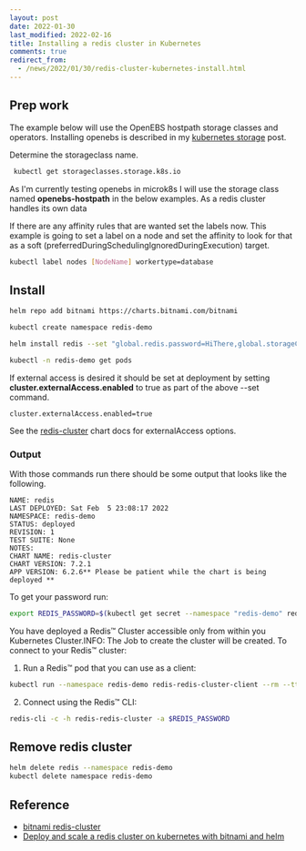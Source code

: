 ```yaml
---
layout: post
date: 2022-01-30
last_modified: 2022-02-16
title: Installing a redis cluster in Kubernetes
comments: true
redirect_from:
  - /news/2022/01/30/redis-cluster-kubernetes-install.html
---
```


## Prep work

The example below will use the OpenEBS hostpath storage classes and operators.  Installing openebs is described in my [kubernetes storage](https://majorsilence.com/posts/2022/02/05/kubernetes-storage.html) post.



Determine the storageclass name.

```bash
 kubectl get storageclasses.storage.k8s.io
 ```

As I'm currently testing openebs in microk8s I will use the storage class named __openebs-hostpath__ in the below examples.  As a redis cluster handles its own data 


If there are any affinity rules that are wanted set the labels now.  This example is going to set a label on a node and set the affinity to look for that as a soft (preferredDuringSchedulingIgnoredDuringExecution) target.

```bash
kubectl label nodes [NodeName] workertype=database
```

## Install


```bash
helm repo add bitnami https://charts.bitnami.com/bitnami

kubectl create namespace redis-demo

helm install redis --set "global.redis.password=HiThere,global.storageClass=openebs-hostpath,redis.nodeAffinityPreset.type=soft,redis.nodeAffinityPreset.key=workertype,redis.nodeAffinityPreset.values[0]=database" bitnami/redis-cluster --namespace redis-demo

kubectl -n redis-demo get pods
```

If external access is desired it should be set at deployment by setting __cluster.externalAccess.enabled__ to true as part of the above --set command.

```
cluster.externalAccess.enabled=true
```

See the [redis-cluster](https://artifacthub.io/packages/helm/bitnami/redis-cluster) chart docs for externalAccess options.


### Output

With those commands run there should be some output that looks like the following.

```
NAME: redis
LAST DEPLOYED: Sat Feb  5 23:08:17 2022
NAMESPACE: redis-demo
STATUS: deployed
REVISION: 1
TEST SUITE: None
NOTES:
CHART NAME: redis-cluster
CHART VERSION: 7.2.1
APP VERSION: 6.2.6** Please be patient while the chart is being deployed **
```

To get your password run:

```bash
export REDIS_PASSWORD=$(kubectl get secret --namespace "redis-demo" redis-redis-cluster -o jsonpath="{.data.redis-password}" | base64 --decode)
```

You have deployed a Redis&trade; Cluster accessible only from within you Kubernetes Cluster.INFO: The Job to create the cluster will be created. To connect to your Redis&trade; cluster:

1. Run a Redis&trade; pod that you can use as a client:

```bash
kubectl run --namespace redis-demo redis-redis-cluster-client --rm --tty -i --restart='Never' --env REDIS_PASSWORD=$REDIS_PASSWORD --image docker.io/bitnami/redis-cluster:6.2.6-debian-10-r95 -- bash
```

2. Connect using the Redis&trade; CLI:

```bash
redis-cli -c -h redis-redis-cluster -a $REDIS_PASSWORD
```


## Remove redis cluster

```bash
helm delete redis --namespace redis-demo
kubectl delete namespace redis-demo
```


## Reference

* [bitnami redis-cluster](https://artifacthub.io/packages/helm/bitnami/redis-cluster)
* [Deploy and scale a redis cluster on kubernetes with bitnami and helm](https://engineering.bitnami.com/articles/deploy-and-scale-a-redis-cluster-on-kubernetes-with-bitnami-and-helm.html)


